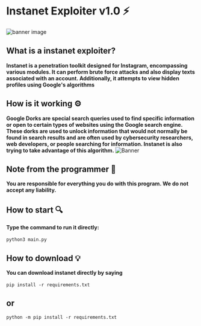# Instanet Exploiter v1.0 ⚡️
![banner image](https://github.com/anezatra/instanet/blob/main/banner.jpg)
## What is a instanet exploiter? 
**Instanet is a penetration toolkit designed for Instagram, encompassing various modules. It can perform brute force attacks and also display texts associated with an account. Additionally, it attempts to view hidden profiles using Google's algorithms**
## How is it working ⚙️
**Google Dorks are special search queries used to find specific information or open to certain types of websites using the Google search engine. These dorks are used to unlock information that would not normally be found in search results and are often used by cybersecurity researchers, web developers, or people searching for information. Instanet is also trying to take advantage of this algorithm.**
![Banner](https://github.com/anezatra/instanet/blob/main/dork.png)
## Note from the programmer 📌
**You are responsible for everything you do with this program. We do not accept any liability.**
## How to start 🔍
**Type the command to run it directly:** <br/><br/>
` python3 main.py `
## How to download 💡
**You can download instanet directly by saying** <br/><br/>
` pip install -r requirements.txt `
## or <br/>
` python -m pip install -r requirements.txt ` <br/>



